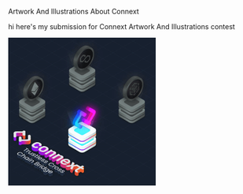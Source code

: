 Artwork And Illustrations About Connext

hi here's my submission for Connext Artwork And Illustrations contest

<img width="300" src="https://github.com/payjoe93/Connext---Artwork-And-Illustrations/blob/main/connext-gif.gif">

